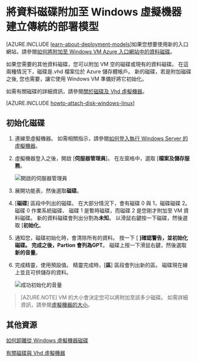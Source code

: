 <properties
    pageTitle="將光碟附加至 VM |Microsoft Azure"
    description="將資料磁碟附加至 Windows 虛擬機器建立傳統的部署模型，並將它初始化。"
    services="virtual-machines-windows, storage"
    documentationCenter=""
    authors="cynthn"
    manager="timlt"
    editor="tysonn"
    tags="azure-service-management"/>

<tags
    ms.service="virtual-machines-windows"
    ms.workload="infrastructure-services"
    ms.tgt_pltfrm="vm-windows"
    ms.devlang="na"
    ms.topic="article"
    ms.date="06/27/2016"
    ms.author="cynthn"/>

# <a name="attach-a-data-disk-to-a-windows-virtual-machine-created-with-the-classic-deployment-model"></a>將資料磁碟附加至 Windows 虛擬機器建立傳統的部署模型

[AZURE.INCLUDE [learn-about-deployment-models](../../includes/learn-about-deployment-models-classic-include.md)]如果您想要使用新的入口網站，請參閱[如何將附加至 Windows VM Azure 入口網站中的資料磁碟](virtual-machines-windows-attach-disk-portal.md)。

如果您需要的其他資料磁碟，您可以附加 VM 空的磁碟或現有的資料磁碟。 在這兩種情況下，磁碟是.vhd 檔案位於 Azure 儲存體帳戶。 新的磁碟，若是附加磁碟之後, 您也需要，讓它使用 Windows VM 準備好將它初始化。

如需有關磁碟的詳細資訊，請參閱[關於磁碟及 Vhd 虛擬機器](virtual-machines-windows-about-disks-vhds.md)。


[AZURE.INCLUDE [howto-attach-disk-windows-linux](../../includes/howto-attach-disk-windows-linux.md)]

## <a name="initialize-the-disk"></a>初始化磁碟

1. 連線至虛擬機器。 如需相關指示，請參閱[如何登入執行 Windows Server 的虛擬機器][logon]。

2. 虛擬機器登入之後，開啟 [**伺服器管理員**]。 在左窗格中，選取 [**檔案及儲存服務**。

    ![開啟的伺服器管理員](./media/virtual-machines-windows-classic-attach-disk/fileandstorageservices.png)

3. 展開功能表，然後選取**磁碟**。

4. [**磁碟**] 區段中列出的磁碟。 在大部分情況下，會有磁碟 0 與 1，磁碟磁碟 2。 磁碟 0 作業系統磁碟、 磁碟 1 是暫時磁碟，而磁碟 2 是您剛才附加至 VM 資料磁碟。 新的資料磁碟會列出分割為**未知**。 以滑鼠右鍵按一下磁碟，然後選取 [**初始化**。

5.  通知您，磁碟初始化時，會清除所有的資料。 按一下 [ **]**確認警告，並初始化磁碟。 完成之後，Partion 會列為**GPT**。 磁碟上按一下滑鼠右鍵，然後選取**新的音量**。

6.  完成精靈，使用預設值。 精靈完成時，[**區**] 區段會列出新的區。 磁碟現在線上並且可供儲存的資料。

    ![成功初始化的音量](./media/virtual-machines-windows-classic-attach-disk/newvolumecreated.png)

> [AZURE.NOTE] VM 的大小會決定您可以將附加至該多少磁碟。 如需詳細資訊，請參閱[虛擬機器的大小](virtual-machines-linux-sizes.md)。

## <a name="additional-resources"></a>其他資源

[如何卸離從 Windows 虛擬機器磁碟](virtual-machines-windows-classic-detach-disk.md)

[有關磁碟與 Vhd 虛擬機器](virtual-machines-linux-about-disks-vhds.md)

[logon]: virtual-machines-windows-classic-connect-logon.md

